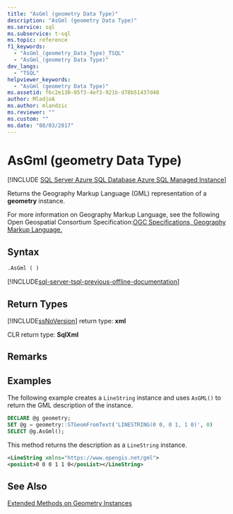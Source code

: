 ```yaml
---
title: "AsGml (geometry Data Type)"
description: "AsGml (geometry Data Type)"
ms.service: sql
ms.subservice: t-sql
ms.topic: reference
f1_keywords: 
  - "AsGml_(geometry_Data_Type)_TSQL"
  - "AsGml_(geometry Data Type)"
dev_langs: 
  - "TSQL"
helpviewer_keywords: 
  - "AsGml (geometry Data Type)"
ms.assetid: f6c2e130-05f3-4ef3-921b-d78b51437d48
author: MladjoA
ms.author: mlandzic 
ms.reviewer: ""
ms.custom: ""
ms.date: "08/03/2017"
---
```

# AsGml (geometry Data Type)

[!INCLUDE [SQL Server Azure SQL Database Azure SQL Managed Instance](../../includes/applies-to-version/sql-asdb-asdbmi.md)]

Returns the Geography Markup Language (GML) representation of a **geometry** instance.
  
For more information on Geography Markup Language, see the following Open Geospatial Consortium Specification:[OGC Specifications, Geography Markup Language.](https://go.microsoft.com/fwlink/?LinkId=93629)
  
## Syntax  
  
```sql  
.AsGml ( )  
```  
  
[!INCLUDE[sql-server-tsql-previous-offline-documentation](../../includes/sql-server-tsql-previous-offline-documentation.md)]

## Return Types

[!INCLUDE[ssNoVersion](../../includes/ssnoversion-md.md)] return type: **xml**  
  
CLR return type: **SqlXml**  
  
## Remarks  
  
## Examples

The following example creates a `LineString` instance and uses `AsGML()` to return the GML description of the instance.  
  
```sql
DECLARE @g geometry;  
SET @g = geometry::STGeomFromText('LINESTRING(0 0, 0 1, 1 0)', 0)  
SELECT @g.AsGml();  
```  
  
 This method returns the description as a `LineString` instance.  
  
```xml
<LineString xmlns="https://www.opengis.net/gml">  
<posList>0 0 0 1 1 0</posList></LineString>  
```  
  
## See Also  
 [Extended Methods on Geometry Instances](../../t-sql/spatial-geometry/extended-methods-on-geometry-instances.md)  
  
  

